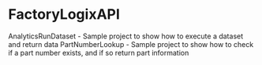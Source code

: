 # FactoryLogixAPI

AnalyticsRunDataset - Sample project to show how to execute a dataset and return data
PartNumberLookup - Sample project to show how to check if a part number exists, and if so return part information
